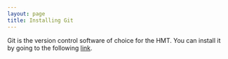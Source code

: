 ```yaml
---
layout: page
title: Installing Git
---
```



Git is the version control software of choice for the HMT. You can install it by going to the following [link](https://git-scm.com/). 

